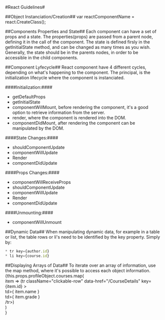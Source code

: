 #React Guidelines#

##Object Instanciation/Creation##
var reactComponentName = react.CreateClass();

##Components Properties and State##
Each component can have a set of props and a state.
The properties(props) are passed from a parent node, defining it in the call of the component.
The state is defined firsly in the getInitialState method, and can be changed as many times as you wish.
Generally, the state should be in the parents nodes, in order to be accessible in the child components.

##Component Lyfecycle##
React component have 4 different cycles, depending on what's happening to the component. The principal, is the initialization lifecycle where the component is instanciated.

####Initialization:####
* getDefaultProps
* getInitialState
* componentWillMount, before rendering the component, it's a good option to retrieve information from the server.
* render, where the component is rendered into the DOM.
* componentDidMount, after rendering the component can be manipulated by the DOM.

####State Changes:####
* shouldComponentUpdate
* componentWillUpdate
* Render
* componentDidUpdate

####Props Changes:####
* componentWillReceiveProps
* shouldComponentUpdate
* componentWillUpdate
* Render
* componentDidUpdate

####Unmounting:####
* componentWillUnmount 

##Dynamic Data##
When manipulating dynamic data, for example in a table or list, the table rows or li's need to be identified by the key property.
Simply by:
```javascript
* tr key={author.id}
* li key={course.id}
```

##Displaying Arrays of Data##
To iterate over an array of information, use the map method, where it's possible to access each object information.
{this.props.profileObject.courses.map(  
  item => (tr className="clickable-row" data-href="/CourseDetails" key={item.id} >  
            td>{ item.name }</td>  
            td>{ item.grade }</td>  
          /tr>)  
  )  
}  
